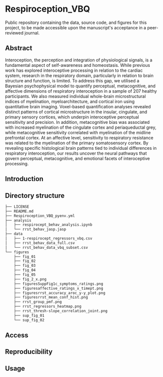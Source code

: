 # Respiroception_VBQ

Public repository containing the data, source code, and figures for this project, to be made accessible upon the manuscript's acceptance in a peer-reviewed journal.

## Abstract
Interoception, the perception and integration of physiological signals, is a fundamental aspect of self-awareness and homeostasis. While previous work has explored interoceptive processing in relation to the cardiac system, research in the respiratory domain, particularly in relation to brain structure and function, is limited. To address this gap, we utilised a Bayesian psychophysical model to quantify perceptual, metacognitive, and affective dimensions of respiratory interoception in a sample of 207 healthy participants. We also measured individual whole-brain microstructural indices of myelination, myeloarchitecture, and cortical iron using quantitative brain imaging. Voxel-based quantification analyses revealed distinct patterns of cortical microstructure in the insular, cingulate, and primary sensory cortices, which underpin interoceptive perceptual sensitivity and precision. In addition, metacognitive bias was associated with increased myelination of the cingulate cortex and periaqueductal grey, while metacognitive sensitivity correlated with myelination of the midline prefrontal cortex. At an affective level, sensitivity to respiratory resistance was related to the myelination of the primary somatosensory cortex. By revealing specific histological brain patterns tied to individual differences in respiratory interoception, our results uncover the neural pathways that govern perceptual, metacognitive, and emotional facets of interoceptive processing.

## Introduction

## Directory structure
```bash
├── LICENSE
├── README.md
├── Respiroception_VBQ_pyenv.yml
├── analysis
│   ├── respirocept_behav_analysis.ipynb
│   └── rrst_behav_jasp.jasp
├── data
│   ├── 1-respirocept_regressors_vbq.csv
│   ├── rrst_behav_data_full.csv
│   └── rrst_behav_data_vbq_subset.csv
└── figures
    ├── fig_01
    ├── fig_02
    ├── fig_03
    ├── fig_04
    ├── fig_05
    ├── fig_2_x.png
    ├── figuresSuppFig1c_symptoms_ratings.png
    ├── figuresaffective_ratings_x_timept.png
    ├── figuresrrst_accuracy_aroc_y-y_plot.png
    ├── figuresrrst_mean_conf_hist.png
    ├── rrst_group_pmf.png
    ├── rrst_regressors_heatmap.png
    ├── rrst_thresh-slope_correlation_joint.png
    ├── sup_fig_01
    └── sup_fig_02 
```
## Access


## Reproducibility


## Usage
